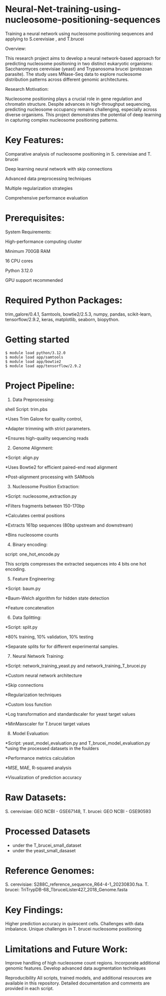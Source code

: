 # Neural-Net-training-using-nucleosome-positioning-sequences
Training a neural network using nucleosome positioning sequences and applying to S.cerevisiae , and T.brucei


Overview:

This research project aims to develop a neural network-based approach for predicting nucleosome positioning in two distinct eukaryotic organisms: Saccharomyces cerevisiae (yeast) and Trypanosoma brucei (protozoan parasite). The study uses MNase-Seq data to explore nucleosome distribution patterns across different genomic architectures.


Research Motivation:

Nucleosome positioning plays a crucial role in gene regulation and chromatin structure. Despite advances in high-throughput sequencing, predicting nucleosome occupancy remains challenging, especially across diverse organisms. This project demonstrates the potential of deep learning in capturing complex nucleosome positioning patterns.


# Key Features:

Comparative analysis of nucleosome positioning in S. cerevisiae and T. brucei

Deep learning neural network with skip connections

Advanced data preprocessing techniques

Multiple regularization strategies

Comprehensive performance evaluation



# Prerequisites:
System Requirements:

High-performance computing cluster

Minimum 700GB RAM

16 CPU cores

Python 3.12.0

GPU support recommended



# Required Python Packages:

trim_galore/0.4.1,
Samtools,
bowtie2/2.5.3,
numpy,
pandas,
scikit-learn,
tensorflow/2.9.2,
keras,
matplotlib,
seaborn,
biopython.

# Getting started 

```
$ module load python/3.12.0
$ module load app/samtools
$ module load app/bowtie2
$ module load app/tensorflow/2.9.2
```


# Project Pipeline:

1. Data Preprocessing:
   
shell Script: trim.pbs

*Uses Trim Galore for quality control,

*Adapter trimming with strict parameters.

*Ensures high-quality sequencing reads


2. Genome Alignment:
   
*Script: align.py

*Uses Bowtie2 for efficient paired-end read alignment

*Post-alignment processing with SAMtools


3. Nucleosome Position Extraction:
   
*Script: nucleosome_extraction.py

*Filters fragments between 150-170bp

*Calculates central positions

*Extracts 161bp sequences (80bp upstream and downstream)

*Bins nucleosome counts


4. Binary encoding:

script: one_hot_encode.py

This scripts compresses the extracted sequences into 4 bits one hot encoding.


5. Feature Engineering:
    
*Script: baum.py

*Baum-Welch algorithm for hidden state detection

*Feature concatenation


6. Data Splitting:
   
*Script: split.py

*80% training, 10% validation, 10% testing

*Separate splits for for different experimental samples.


7. Neural Network Training:
   
*Script: network_training_yeast.py and network_training_T_brucei.py

*Custom neural network architecture

*Skip connections

*Regularization techniques

*Custom loss function

*Log transformation and standardscaler for yeast target values

*MinMaxscaler for T.brucei target values


8. Model Evaluation:
    
*Script: yeast_model_evaluation.py and T_brucei_model_evaluation.py
*using the processed datasets in the foulders

*Performance metrics calculation

*MSE, MAE, R-squared analysis

*Visualization of prediction accuracy


# Raw Datasets:

S. cerevisiae: GEO NCBI - GSE67148, 
T. brucei: GEO NCBI - GSE90593

# Processed Datasets
* under the T_brucei_small_dataset
* under the yeast_small_dasaset

# Reference Genomes:

S. cerevisiae: S288C_reference_sequence_R64-4-1_20230830.fsa. 
T. brucei: TriTrypDB-68_TbruceiLister427_2018_Genome.fasta

# Key Findings:

Higher prediction accuracy in quiescent cells. Challenges with data imbalance. Unique challenges in T. brucei nucleosome positioning

# Limitations and Future Work:

Improve handling of high nucleosome count regions. Incorporate additional genomic features. Develop advanced data augmentation techniques

Reproducibility
All scripts, trained models, and additional resources are available in this repository. Detailed documentation and comments are provided in each script.


